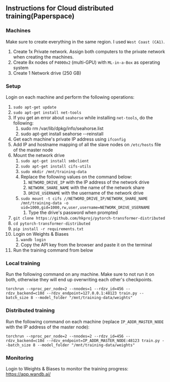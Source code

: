 ## Instructions for Cloud distributed training(Paperspace)

### Machines

Make sure to create everything in the same region. I used `West Coast (CA1)`.

1. Create 1x Private network. Assign both computers to the private network when creating the machines.
2. Create 8x nodes of `P4000x2` (multi-GPU) with `ML-in-a-Box` as operating system
3. Create 1 Network drive (250 GB)

### Setup

Login on each machine and perform the following operations:

1. `sudo apt-get update`
2. `sudo apt-get install net-tools`
3. If you get an error about `seahorse` while installing `net-tools`, do the following:
   1. sudo rm /var/lib/dpkg/info/seahorse.list
   2. sudo apt-get install seahorse --reinstall
4. Get each machine's private IP address using `ifconfig`
5. Add IP and hostname mapping of all the slave nodes on `/etc/hosts` file of the master node
6. Mount the network drive
   1. `sudo apt-get install smbclient`
   2. `sudo apt-get install cifs-utils`
   3. `sudo mkdir /mnt/training-data`
   4. Replace the following values on the command below:
      1. `NETWORD_DRIVE_IP` with the IP address of the network drive
      2. `NETWORK_SHARE_NAME` with the name of the network share
      3. `DRIVE_USERNAME` with the username of the network drive
   5. `sudo mount -t cifs //NETWORD_DRIVE_IP/NETWORK_SHARE_NAME /mnt/training-data -o uid=1000,gid=1000,rw,user,username=NETWORK_DRIVE_USERNAME`
      1. Type the drive's password when prompted
7. `git clone https://github.com/hkproj/pytorch-transformer-distributed`
8. `cd pytorch-transformer-distributed`
9. `pip install -r requirements.txt`
10. Login on Weights & Biases
    1. `wandb login`
    2. Copy the API key from the browser and paste it on the terminal
11. Run the training command from below

### Local training

Run the following command on any machine. Make sure to not run it on both, otherwise they will end up overwriting each other's checkpoints.

`torchrun --nproc_per_node=2 --nnodes=1 --rdzv_id=456 --rdzv_backend=c10d --rdzv_endpoint=127.0.0.1:48123 train.py --batch_size 8 --model_folder "/mnt/training-data/weights"`

### Distributed training

Run the following command on each machine (replace `IP_ADDR_MASTER_NODE` with the IP address of the master node):

`torchrun --nproc_per_node=2 --nnodes=2 --rdzv_id=456 --rdzv_backend=c10d --rdzv_endpoint=IP_ADDR_MASTER_NODE:48123 train.py --batch_size 8 --model_folder "/mnt/training-data/weights"`

### Monitoring

Login to Weights & Biases to monitor the training progress: https://app.wandb.ai/